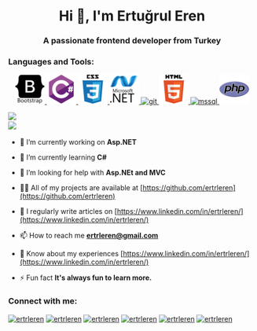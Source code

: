 <h1 align="center">Hi 👋, I'm Ertuğrul Eren</h1>
<h3 align="center">A passionate frontend developer from Turkey</h3>

<h3 align="left">Languages and Tools:</h3>
<p align="center"> <a href="https://getbootstrap.com" target="_blank" rel="noreferrer"> <img src="https://raw.githubusercontent.com/devicons/devicon/master/icons/bootstrap/bootstrap-plain-wordmark.svg" alt="bootstrap" width="60" height="60"/> </a> <a href="https://www.w3schools.com/cs/" target="_blank" rel="noreferrer"> <img src="https://raw.githubusercontent.com/devicons/devicon/master/icons/csharp/csharp-original.svg" alt="csharp" width="60" height="60"/> </a> <a href="https://www.w3schools.com/css/" target="_blank" rel="noreferrer"> <img src="https://raw.githubusercontent.com/devicons/devicon/master/icons/css3/css3-original-wordmark.svg" alt="css3" width="60" height="60"/> </a> <a href="https://dotnet.microsoft.com/" target="_blank" rel="noreferrer"> <img src="https://raw.githubusercontent.com/devicons/devicon/master/icons/dot-net/dot-net-original-wordmark.svg" alt="dotnet" width="60" height="60"/> </a> <a href="https://git-scm.com/" target="_blank" rel="noreferrer"> <img src="https://www.vectorlogo.zone/logos/git-scm/git-scm-icon.svg" alt="git" width="60" height="60"/> </a> <a href="https://www.w3.org/html/" target="_blank" rel="noreferrer"> <img src="https://raw.githubusercontent.com/devicons/devicon/master/icons/html5/html5-original-wordmark.svg" alt="html5" width="60" height="60"/> </a> <a href="https://www.microsoft.com/en-us/sql-server" target="_blank" rel="noreferrer"> <img src="https://www.svgrepo.com/show/303229/microsoft-sql-server-logo.svg" alt="mssql" width="60" height="60"/> </a> <a href="https://www.php.net" target="_blank" rel="noreferrer"> <img src="https://raw.githubusercontent.com/devicons/devicon/master/icons/php/php-original.svg" alt="php" width="60" height="60"/> </a> </p>


![](https://github-readme-streak-stats.herokuapp.com/?user=ertrleren&theme=radical&hide_border=false)<br/>
![](https://github-readme-stats.vercel.app/api/top-langs/?username=ertrleren&theme=radical&hide_border=false&include_all_commits=true&count_private=true&layout=compact)


- 🔭 I’m currently working on **Asp.NET**

- 🌱 I’m currently learning **C#**

- 🤝 I’m looking for help with **Asp.NEt and MVC**

- 👨‍💻 All of my projects are available at [https://github.com/ertrleren](https://github.com/ertrleren)

- 📝 I regularly write articles on [https://www.linkedin.com/in/ertrleren/](https://www.linkedin.com/in/ertrleren/)

- 📫 How to reach me **ertrleren@gmail.com**

- 📄 Know about my experiences [https://www.linkedin.com/in/ertrleren/](https://www.linkedin.com/in/ertrleren/)

- ⚡ Fun fact **It's always fun to learn more.**

<h3 align="left">Connect with me:</h3>
<p align="left">
<a href="https://twitter.com/ertrleren" target="blank"><img align="center" src="https://raw.githubusercontent.com/rahuldkjain/github-profile-readme-generator/master/src/images/icons/Social/twitter.svg" alt="ertrleren" height="30" width="40" /></a>
<a href="https://linkedin.com/in/ertrleren" target="blank"><img align="center" src="https://raw.githubusercontent.com/rahuldkjain/github-profile-readme-generator/master/src/images/icons/Social/linked-in-alt.svg" alt="ertrleren" height="30" width="40" /></a>
<a href="https://stackoverflow.com/users/ertrleren" target="blank"><img align="center" src="https://raw.githubusercontent.com/rahuldkjain/github-profile-readme-generator/master/src/images/icons/Social/stack-overflow.svg" alt="ertrleren" height="30" width="40" /></a>
<a href="https://fb.com/ertrleren" target="blank"><img align="center" src="https://raw.githubusercontent.com/rahuldkjain/github-profile-readme-generator/master/src/images/icons/Social/facebook.svg" alt="ertrleren" height="30" width="40" /></a>
<a href="https://instagram.com/ertrleren" target="blank"><img align="center" src="https://raw.githubusercontent.com/rahuldkjain/github-profile-readme-generator/master/src/images/icons/Social/instagram.svg" alt="ertrleren" height="30" width="40" /></a>
<a href="https://medium.com/ertrleren" target="blank"><img align="center" src="https://raw.githubusercontent.com/rahuldkjain/github-profile-readme-generator/master/src/images/icons/Social/medium.svg" alt="ertrleren" height="30" width="40" /></a>
</p>

